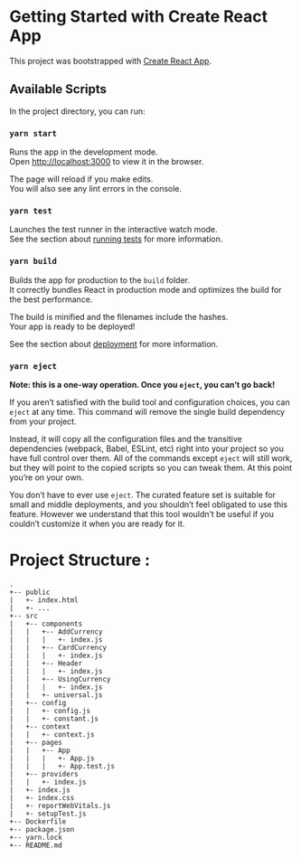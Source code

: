 # Getting Started with Create React App

This project was bootstrapped with [Create React App](https://github.com/facebook/create-react-app).

## Available Scripts

In the project directory, you can run:

### `yarn start`

Runs the app in the development mode.\
Open [http://localhost:3000](http://localhost:3000) to view it in the browser.

The page will reload if you make edits.\
You will also see any lint errors in the console.

### `yarn test`

Launches the test runner in the interactive watch mode.\
See the section about [running tests](https://facebook.github.io/create-react-app/docs/running-tests) for more information.

### `yarn build`

Builds the app for production to the `build` folder.\
It correctly bundles React in production mode and optimizes the build for the best performance.

The build is minified and the filenames include the hashes.\
Your app is ready to be deployed!

See the section about [deployment](https://facebook.github.io/create-react-app/docs/deployment) for more information.

### `yarn eject`

**Note: this is a one-way operation. Once you `eject`, you can’t go back!**

If you aren’t satisfied with the build tool and configuration choices, you can `eject` at any time. This command will remove the single build dependency from your project.

Instead, it will copy all the configuration files and the transitive dependencies (webpack, Babel, ESLint, etc) right into your project so you have full control over them. All of the commands except `eject` will still work, but they will point to the copied scripts so you can tweak them. At this point you’re on your own.

You don’t have to ever use `eject`. The curated feature set is suitable for small and middle deployments, and you shouldn’t feel obligated to use this feature. However we understand that this tool wouldn’t be useful if you couldn’t customize it when you are ready for it.

# Project Structure :

```
.
+-- public
|   +- index.html
|   +- ...
+-- src
|   +-- components
|   |   +-- AddCurrency
|   |   |   +- index.js
|   |   +-- CardCurrency
|   |   |   +- index.js
|   |   +-- Header
|   |   |   +- index.js
|   |   +-- UsingCurrency
|   |   |   +- index.js
|   |   +- universal.js
|   +-- config
|   |   +- config.js
|   |   +- constant.js
|   +-- context
|   |   +- context.js
|   +-- pages
|   |   +-- App
|   |   |   +- App.js
|   |   |   +- App.test.js
|   +-- providers
|   |   +- index.js
|   +- index.js
|   +- index.css
|   +- reportWebVitals.js
|   +- setupTest.js
+-- Dockerfile
+-- package.json
+-- yarn.lock
+-- README.md
```
